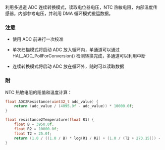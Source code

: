 利用多通道 ADC 连续转换模式，读取电位器电压，NTC 热敏电阻，内部温度传感器，内部参考电压，并利用 DMA 循环模式搬运数据。

### 注意

- 使用 ADC 前进行一次校准

- 单次扫描模式将启动 ADC 放入循环内，单通道可以通过 HAL_ADC_PollForConversion() 检测转换完成，多通道可以利用中断
 
- 连续转换模式将启动 ADC 放在循环外，随时可以读取数据



### 附

NTC 热敏电阻的阻值和温度计算：
```c
float ADC2Resistance(uint32_t adc_value) {
    return (adc_value / (4095.0f - adc_value)) * 10000.0f;
}

float resistance2Temperature(float R1) {
    float B = 3950.0f;
    float R2 = 10000.0f;
    float T2 = 25.0f;
    return (1.0 / ((1.0 / B) * log(R1 / R2) + (1.0 / (T2 + 273.15))) - 273.15);
}
```